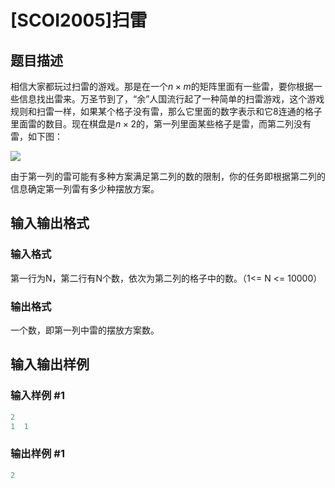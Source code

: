 # [SCOI2005]扫雷

## 题目描述

相信大家都玩过扫雷的游戏。那是在一个$n\times m$的矩阵里面有一些雷，要你根据一些信息找出雷来。万圣节到了，“余”人国流行起了一种简单的扫雷游戏，这个游戏规则和扫雷一样，如果某个格子没有雷，那么它里面的数字表示和它8连通的格子里面雷的数目。现在棋盘是$n\times 2$的，第一列里面某些格子是雷，而第二列没有雷，如下图：

![](https://cdn.luogu.com.cn/upload/pic/17825.png )

由于第一列的雷可能有多种方案满足第二列的数的限制，你的任务即根据第二列的信息确定第一列雷有多少种摆放方案。

## 输入输出格式

### 输入格式

第一行为N，第二行有N个数，依次为第二列的格子中的数。（1<= N <= 10000）

### 输出格式

一个数，即第一列中雷的摆放方案数。

## 输入输出样例

### 输入样例 #1

```cpp
2
1  1
```


### 输出样例 #1

```cpp
2
```


